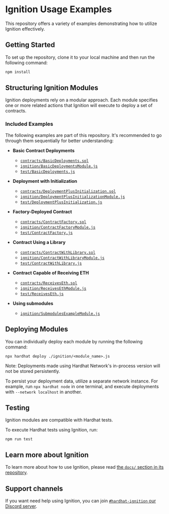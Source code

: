 # Ignition Usage Examples

This repository offers a variety of examples demonstrating how to utilize Ignition effectively.

## Getting Started

To set up the repository, clone it to your local machine and then run the following command:

```sh
npm install
```

## Structuring Ignition Modules

Ignition deployments rely on a modular approach. Each module specifies one or more related actions that Ignition will execute to deploy a set of contracts.

### Included Examples

The following examples are part of this repository. It's recommended to go through them sequentially for better understanding:

- **Basic Contract Deployments**

  - [`contracts/BasicDeployments.sol`](contracts/BasicDeployments.sol)
  - [`ignition/BasicDeploymentsModule.js`](ignition/BasicDeploymentsModule.js)
  - [`test/BasicDeployments.js`](test/BasicDeployments.js)

- **Deployment with Initialization**

  - [`contracts/DeploymentPlusInitialization.sol`](contracts/DeploymentPlusInitialization.sol)
  - [`ignition/DeploymentPlusInitializationModule.js`](ignition/DeploymentPlusInitializationModule.js)
  - [`test/DeploymentPlusInitialization.js`](test/DeploymentPlusInitialization.js)

- **Factory-Deployed Contract**

  - [`contracts/ContractFactory.sol`](contracts/ContractFactory.sol)
  - [`ignition/ContractFactoryModule.js`](ignition/ContractFactoryModule.js)
  - [`test/ContractFactory.js`](test/ContractFactory.js)

- **Contract Using a Library**

  - [`contracts/ContractWithLibrary.sol`](contracts/ContractWithLibrary.sol)
  - [`ignition/ContractWithLibraryModule.js`](ignition/ContractWithLibraryModule.js)
  - [`test/ContractWithLibrary.js`](test/ContractWithLibrary.js)

- **Contract Capable of Receiving ETH**

  - [`contracts/ReceivesEth.sol`](contracts/ReceivesEth.sol)
  - [`ignition/ReceivesEthModule.js`](ignition/ReceivesEthModule.js)
  - [`test/ReceivesEth.js`](test/ReceivesEth.js)

- **Using submodules**

  - [`ignition/SubmodulesExampleModule.js`](ignition/SubmodulesExampleModule.js)

## Deploying Modules

You can individually deploy each module by running the following command:

```shell
npx hardhat deploy ./ignition/<module_name>.js
```

Note: Deployments made using Hardhat Network's in-process version will not be stored persistently.

To persist your deployment data, utilize a separate network instance. For example, run `npx hardhat node` in one terminal, and execute deployments with `--network localhost` in another.

## Testing

Ignition modules are compatible with Hardhat tests.

To execute Hardhat tests using Ignition, run:

```shell
npm run test
```

## Learn more about Ignition

To learn more about how to use Ignition, please read [the `docs/` section in its repository](https://github.com/NomicFoundation/ignition/tree/main/docs).

## Support channels

If you want need help using Ignition, you can join [`#hardhat-ignition` our Discord server](https://hardhat.org/discord).
